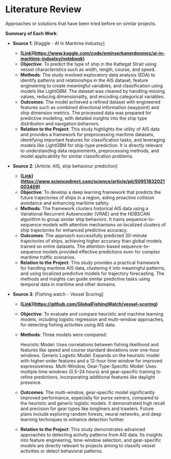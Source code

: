 # Literature Review

Approaches or solutions that have been tried before on similar projects.

**Summary of Each Work**:

- **Source 1**: [Kaggle - AI In Maritime Industsy]

  - **[[Link](https://www.kaggle.com/code/eminserkanerdonmez/ai-in-maritime-industsy/notebook)](https://www.kaggle.com/code/eminserkanerdonmez/ai-in-maritime-industsy/notebook)**
  - **Objective**: To predict the type of ship in the Kattegat Strait using vessel characteristics such as width, length, course, and speed.
  - **Methods**: The study involved exploratory data analysis (EDA) to identify patterns and relationships in the AIS dataset, feature engineering to create meaningful variables, and classification using models like LightGBM. The dataset was cleaned by handling missing values, reducing dimensionality, and encoding categorical variables.
  - **Outcomes**: The model achieved a refined dataset with engineered features such as combined directional information (waypoint) and ship dimension metrics. The processed data was prepared for predictive modeling, with detailed insights into the ship type distribution and navigation behaviors.
  - **Relation to the Project**: This study highlights the utility of AIS data and provides a framework for preprocessing maritime datasets, identifying important features for classification tasks, and leveraging models like LightGBM for ship-type prediction. It is directly relevant to understanding data requirements, preprocessing methods, and model applicability for similar classification problems.

- **Source 2**: [Article: AIS, ship behaviour prediction]

  - **[[Link](https://www.sciencedirect.com/science/article/pii/S0951832021003409)](https://www.sciencedirect.com/science/article/pii/S0951832021003409)**
  - **Objective**: To develop a deep learning framework that predicts the future trajectories of ships in a region, aiding proactive collision avoidance and enhancing maritime safety.
  - **Methods**: The framework clusters historical AIS data using a Variational Recurrent Autoencoder (VRAE) and the HDBSCAN algorithm to group similar ship behaviors. It trains sequence-to-sequence models with attention mechanisms on localized clusters of ship trajectories for enhanced predictive accuracy.
  - **Outcomes**: The approach successfully predicted 30-minute trajectories of ships, achieving higher accuracy than global models trained on entire datasets. The attention-based sequence-to-sequence models provided effective predictions even for complex maritime traffic scenarios.
  - **Relation to the Project**: This study provides a practical framework for handling maritime AIS data, clustering it into meaningful patterns, and using localized predictive models for trajectory forecasting. The methods and insights can guide similar predictive tasks using temporal data in maritime and other domains.

- **Source 3**: [Fishing watch - Vessel Scoring]

  - **[[Link](https://github.com/GlobalFishingWatch/vessel-scoring)](https://github.com/GlobalFishingWatch/vessel-scoring)**
  - **Objective**: To evaluate and compare heuristic and machine learning models, including logistic regression and multi-window approaches, for detecting fishing activities using AIS data.
  - **Methods**: Three models were compared:

    Heuristic Model: Uses correlations between fishing likelihood and features like speed and course standard deviations over one-hour windows.
    Generic Logistic Model: Expands on the heuristic model with higher-order features and a 12-hour time window for improved expressiveness.
    Multi-Window, Gear-Type-Specific Model: Uses multiple time windows (0.5–24 hours) and gear-specific training to refine predictions, incorporating additional features like daylight presence.
  - **Outcomes**: The multi-window, gear-specific model significantly improved performance, especially for purse seiners, compared to the heuristic and generic logistic models. It demonstrated high recall and precision for gear types like longliners and trawlers. Future plans include exploring random forests, neural networks, and deep learning techniques to enhance detection further.
  - **Relation to the Project**: This study demonstrates advanced approaches to detecting activity patterns from AIS data. Its insights into feature engineering, time-window selection, and gear-specific models are directly relevant to projects aiming to classify vessel activities or detect behavioral patterns.
